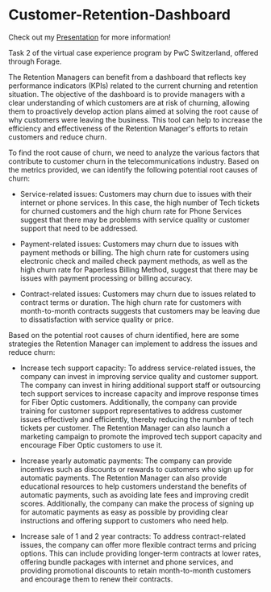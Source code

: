 # Customer-Retention-Dashboard
Check out my [Presentation](https://drive.google.com/file/d/1O_ahNrClOGGsg3dsshj1PFT-kovFU6cX/view?usp=sharing ) for more information!

Task 2 of the virtual case experience program by PwC Switzerland, offered through Forage. 

The Retention Managers can benefit from a dashboard that reflects key performance indicators (KPIs) related to the current churning and retention situation. The objective of the dashboard is to provide managers with a clear understanding of which customers are at risk of churning, allowing them to proactively develop action plans aimed at solving the root cause of why customers were leaving the business. This tool can help to increase the efficiency and effectiveness of the Retention Manager's efforts to retain customers and reduce churn. 


To find the root cause of churn, we need to analyze the various factors that contribute to customer churn in the telecommunications industry. Based on the metrics provided, we can identify the following potential root causes of churn: 

- Service-related issues: Customers may churn due to issues with their internet or phone services. In this case, the high number of Tech tickets for churned customers and the high churn rate for Phone Services suggest that there may be problems with service quality or customer support that need to be addressed.

- Payment-related issues: Customers may churn due to issues with payment methods or billing. The high churn rate for customers using electronic check and mailed check payment methods, as well as the high churn rate for Paperless Billing Method, suggest that there may be issues with payment processing or billing accuracy.

- Contract-related issues: Customers may churn due to issues related to contract terms or duration. The high churn rate for customers with month-to-month contracts suggests that customers may be leaving due to dissatisfaction with service quality or price.

Based on the potential root causes of churn identified, here are some strategies the Retention Manager can implement to address the issues and reduce churn:

- Increase tech support capacity: To address service-related issues, the company can invest in improving service quality and customer support. The company can invest in hiring additional support staff or outsourcing tech support services to increase capacity and improve response times for Fiber Optic customers. Additionally, the company can provide training for customer support representatives to address customer issues effectively and efficiently, thereby reducing the number of tech tickets per customer. The Retention Manager can also launch a marketing campaign to promote the improved tech support capacity and encourage Fiber Optic customers to use it.

- Increase yearly automatic payments: The company can provide incentives such as discounts or rewards to customers who sign up for automatic payments. The Retention Manager can also provide educational resources to help customers understand the benefits of automatic payments, such as avoiding late fees and improving credit scores. Additionally, the company can make the process of signing up for automatic payments as easy as possible by providing clear instructions and offering support to customers who need help.

- Increase sale of 1 and 2 year contracts: To address contract-related issues, the company can offer more flexible contract terms and pricing options. This can include providing longer-term contracts at lower rates, offering bundle packages with internet and phone services, and providing promotional discounts to retain month-to-month customers and encourage them to renew their contracts.

